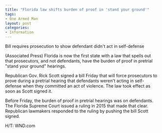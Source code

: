 ```yaml
---
title: "Florida law shifts burden of proof in 'stand your ground'"
tags:
- One Armed Man
layout: post
categories:
- Information
---
```


Bill requires prosecution to show defendant didn't act in self-defense

(Associated Press) Florida is now the first state with a law that spells out that prosecutors, and not defendants, have the burden of proof in pretrial "stand your ground" hearings.

Republican Gov. Rick Scott signed a bill Friday that will force prosecutors to prove during a pretrial hearing that defendants weren't acting in self-defense when they committed an act of violence. The law took effect as soon as Scott signed it.

Before Friday, the burden of proof in pretrial hearings was on defendants. The Florida Supreme Court issued a ruling in 2015 that made that clear. Republican lawmakers responded to the ruling by pushing the bill Scott signed.

H/T: WND.com